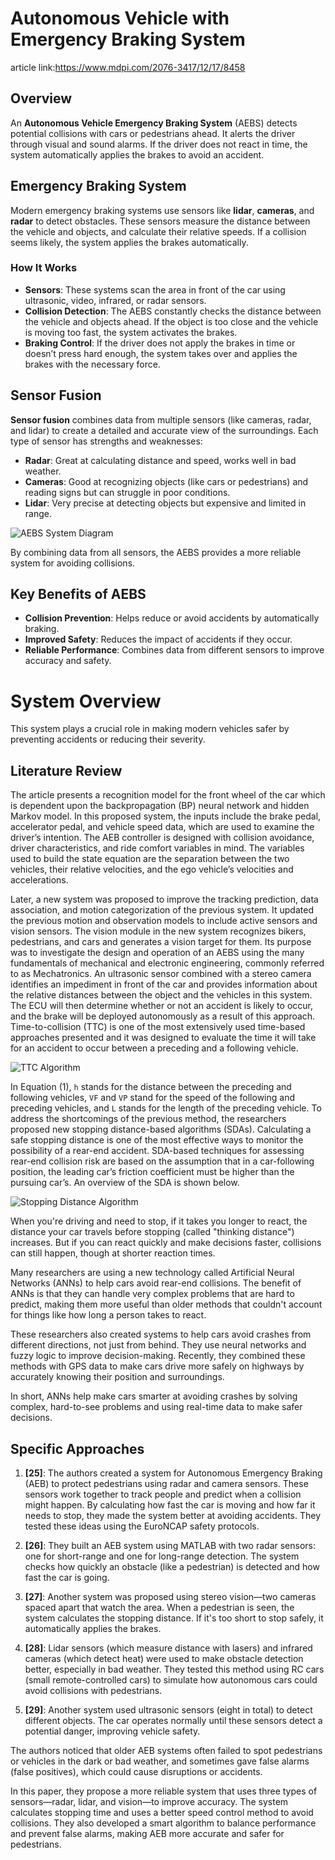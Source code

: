# Autonomous Vehicle with Emergency Braking System  
article link:https://www.mdpi.com/2076-3417/12/17/8458

## Overview
An **Autonomous Vehicle Emergency Braking System** (AEBS) detects potential collisions with cars or pedestrians ahead. It alerts the driver through visual and sound alarms. If the driver does not react in time, the system automatically applies the brakes to avoid an accident.

## Emergency Braking System
Modern emergency braking systems use sensors like **lidar**, **cameras**, and **radar** to detect obstacles. These sensors measure the distance between the vehicle and objects, and calculate their relative speeds. If a collision seems likely, the system applies the brakes automatically.

### How It Works
- **Sensors**: These systems scan the area in front of the car using ultrasonic, video, infrared, or radar sensors.
- **Collision Detection**: The AEBS constantly checks the distance between the vehicle and objects ahead. If the object is too close and the vehicle is moving too fast, the system activates the brakes.
- **Braking Control**: If the driver does not apply the brakes in time or doesn’t press hard enough, the system takes over and applies the brakes with the necessary force.

## Sensor Fusion
**Sensor fusion** combines data from multiple sensors (like cameras, radar, and lidar) to create a detailed and accurate view of the surroundings. Each type of sensor has strengths and weaknesses:
- **Radar**: Great at calculating distance and speed, works well in bad weather.
- **Cameras**: Good at recognizing objects (like cars or pedestrians) and reading signs but can struggle in poor conditions.
- **Lidar**: Very precise at detecting objects but expensive and limited in range.

![AEBS System Diagram](https://github.com/user-attachments/assets/67052d6c-516f-4164-838c-bba78505878d)

By combining data from all sensors, the AEBS provides a more reliable system for avoiding collisions.

## Key Benefits of AEBS
- **Collision Prevention**: Helps reduce or avoid accidents by automatically braking.
- **Improved Safety**: Reduces the impact of accidents if they occur.
- **Reliable Performance**: Combines data from different sensors to improve accuracy and safety.

# System Overview

This system plays a crucial role in making modern vehicles safer by preventing accidents or reducing their severity.

## Literature Review

The article presents a recognition model for the front wheel of the car which is dependent upon the backpropagation (BP) neural network and hidden Markov model. In this proposed system, the inputs include the brake pedal, accelerator pedal, and vehicle speed data, which are used to examine the driver’s intention. The AEB controller is designed with collision avoidance, driver characteristics, and ride comfort variables in mind. The variables used to build the state equation are the separation between the two vehicles, their relative velocities, and the ego vehicle’s velocities and accelerations.

Later, a new system was proposed to improve the tracking prediction, data association, and motion categorization of the previous system. It updated the previous motion and observation models to include active sensors and vision sensors. The vision module in the new system recognizes bikers, pedestrians, and cars and generates a vision target for them. Its purpose was to investigate the design and operation of an AEBS using the many fundamentals of mechanical and electronic engineering, commonly referred to as Mechatronics. An ultrasonic sensor combined with a stereo camera identifies an impediment in front of the car and provides information about the relative distances between the object and the vehicles in this system. The ECU will then determine whether or not an accident is likely to occur, and the brake will be deployed autonomously as a result of this approach. Time-to-collision (TTC) is one of the most extensively used time-based approaches presented and it was designed to evaluate the time it will take for an accident to occur between a preceding and a following vehicle.

![TTC Algorithm](https://github.com/user-attachments/assets/b5b10772-cbcd-4a30-a1e0-f5dd7e8fe991)

In Equation (1), `h` stands for the distance between the preceding and following vehicles, `VF` and `VP` stand for the speed of the following and preceding vehicles, and `L` stands for the length of the preceding vehicle. To address the shortcomings of the previous method, the researchers proposed new stopping distance-based algorithms (SDAs). Calculating a safe stopping distance is one of the most effective ways to monitor the possibility of a rear-end accident. SDA-based techniques for assessing rear-end collision risk are based on the assumption that in a car-following position, the leading car’s friction coefficient must be higher than the pursuing car’s. An overview of the SDA is shown below.

![Stopping Distance Algorithm](https://github.com/user-attachments/assets/22ca44ed-c9d2-419c-bc54-613cc8407ff9)

When you're driving and need to stop, if it takes you longer to react, the distance your car travels before stopping (called "thinking distance") increases. But if you can react quickly and make decisions faster, collisions can still happen, though at shorter reaction times.

Many researchers are using a new technology called Artificial Neural Networks (ANNs) to help cars avoid rear-end collisions. The benefit of ANNs is that they can handle very complex problems that are hard to predict, making them more useful than older methods that couldn't account for things like how long a person takes to react.

These researchers also created systems to help cars avoid crashes from different directions, not just from behind. They use neural networks and fuzzy logic to improve decision-making. Recently, they combined these methods with GPS data to make cars drive more safely on highways by accurately knowing their position and surroundings.

In short, ANNs help make cars smarter at avoiding crashes by solving complex, hard-to-see problems and using real-time data to make safer decisions.

## Specific Approaches

1. **[25]**: The authors created a system for Autonomous Emergency Braking (AEB) to protect pedestrians using radar and camera sensors. These sensors work together to track people and predict when a collision might happen. By calculating how fast the car is moving and how far it needs to stop, they made the system better at avoiding accidents. They tested these ideas using the EuroNCAP safety protocols.

2. **[26]**: They built an AEB system using MATLAB with two radar sensors: one for short-range and one for long-range detection. The system checks how quickly an obstacle (like a pedestrian) is detected and how fast the car is going.

3. **[27]**: Another system was proposed using stereo vision—two cameras spaced apart that watch the area. When a pedestrian is seen, the system calculates the stopping distance. If it's too short to stop safely, it automatically applies the brakes.

4. **[28]**: Lidar sensors (which measure distance with lasers) and infrared cameras (which detect heat) were used to make obstacle detection better, especially in bad weather. They tested this method using RC cars (small remote-controlled cars) to simulate how autonomous cars could avoid collisions with pedestrians.

5. **[29]**: Another system used ultrasonic sensors (eight in total) to detect different objects. The car operates normally until these sensors detect a potential danger, improving vehicle safety.

The authors noticed that older AEB systems often failed to spot pedestrians or vehicles in the dark or bad weather, and sometimes gave false alarms (false positives), which could cause disruptions or accidents.

In this paper, they propose a more reliable system that uses three types of sensors—radar, lidar, and vision—to improve accuracy. The system calculates stopping time and uses a better speed control method to avoid collisions. They also developed a smart algorithm to balance performance and prevent false alarms, making AEB more accurate and safer for pedestrians.


